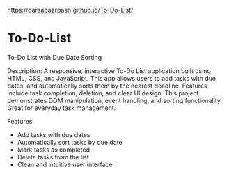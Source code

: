https://parsabazrpash.github.io/To-Do-List/
# To-Do-List
To-Do List with Due Date Sorting

Description:
A responsive, interactive To-Do List application built using HTML, CSS, and JavaScript. This app allows users to add tasks with due dates, and automatically sorts them by the nearest deadline. Features include task completion, deletion, and clear UI design. This project demonstrates DOM manipulation, event handling, and sorting functionality. Great for everyday task management.

Features:

- Add tasks with due dates
- Automatically sort tasks by due date
- Mark tasks as completed
- Delete tasks from the list
- Clean and intuitive user interface

